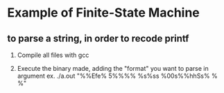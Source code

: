 # Example of Finite-State Machine
## to parse a string, in order to recode printf

1. Compile all files with gcc

2. Execute the binary made, adding the "format" you want to parse in argument
ex. ./a.out "%%Efe% 5%%%% %s%ss %00s%%hhSs% % %"